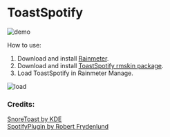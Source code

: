 # ToastSpotify

![demo](https://i.imgur.com/ftXU2H0.png)

How to use:
1. Download and install [Rainmeter](https://www.rainmeter.net/).
2. Download and install [ToastSpotify rmskin package](https://github.com/khanhas/ToastSpotify/releases).
3. Load ToastSpotify in Rainmeter Manage.

![load](https://i.imgur.com/ptdlgQm.png)

### Credits:
[SnoreToast by KDE](https://github.com/KDE/snoretoast)  
[SpotifyPlugin by Robert Frydenlund](https://github.com/RobertFrydenlund/SpotifyPlugin)  
